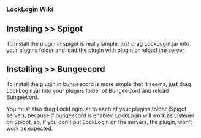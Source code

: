 ### LockLogin Wiki

## Installing >> Spigot
To install the plugin in spigot is really simple, just drag LockLogin.jar into your plugins folder and load the
plugin with plugin or reload the server

## Installing >> Bungeecord
To install the plugin in bungeecord is more simple that it seems, just drag LockLogin.jar into your plugins folder
of BungeeCord and reload Bungeecord.

You must also drag LockLogin.jar to each of your plugins folder (Spigot server), because if bungeecord is enabled
LockLogin will work as Listener on Spigot, so, if you don't put LockLogin on the servers, the plugin, won't work
as expected.
